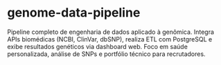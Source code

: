# genome-data-pipeline
Pipeline completo de engenharia de dados aplicado à genômica. Integra APIs biomédicas (NCBI, ClinVar, dbSNP), realiza ETL com PostgreSQL e exibe resultados genéticos via dashboard web. Foco em saúde personalizada, análise de SNPs e portfólio técnico para recrutadores.
